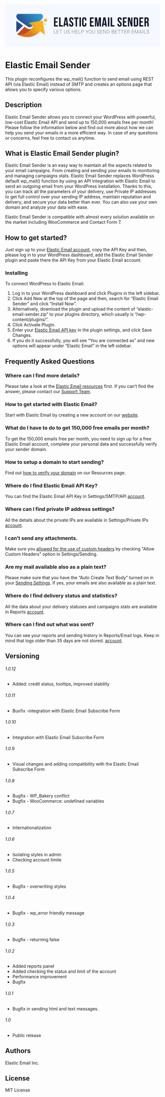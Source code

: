 ![alt screenshot](assets/sender_header.png)

# Elastic Email Sender

This plugin reconfigures the wp_mail() function to send email using REST API (via Elastic Email) instead of SMTP and creates an options page that allows you to specify various options.

## Description

Elastic Email Sender allows you to connect your WordPress with powerful, low-cost Elastic Email API and send up to 150,000 emails free per month!
Please follow the information below and find out more about how we can help you send your emails in a more efficient way.
In case of any questions or concerns, feel free to contact us anytime.

## What is Elastic Email Sender plugin?

Elastic Email Sender is an easy way to maintain all the aspects related to your email campaigns. From creating and sending your emails to monitoring and managing campaigns stats.
Elastic Email Sender replaces WordPress default wp_mail() function by using an API integration with Elastic Email to send an outgoing email from your WordPress installation.
Thanks to this, you can track all the parameters of your delivery, use Private IP addresses to get full control over your sending IP address, maintain reputation and delivery, and secure your data better than ever. You can also use your own domain and analyze your data with ease.

Elastic Email Sender is compatible with almost every solution available on the market including WooCommerce and Contact Form 7.

## How to get started?

Just sign up to your [Elastic Email account](https://elasticemail.com/account/#/settings/apiconfiguration), copy the API Key and then, please log in to your WordPress dashboard, add the Elastic Email Sender plugin and paste there the API Key from your Elastic Email account.


### Installing

To connect WordPress to Elastic Email:
1. Log in to your WordPress dashboard and click Plugins in the left sidebar.
2. Click Add New at the top of the page and then, search for “Elastic Email Sender” and click “Install Now”.
3. Alternatively, download the plugin and upload the content of “elastic-email-sender.zip” to your plugins directory, which usually is “/wp-content/plugins/”.
4. Click Activate Plugin.
5. Enter your [Elastic Email API key](https://elasticemail.com/account/#/settings/apiconfiguration) in the plugin settings, and click Save Changes.
6. If you do it successfully, you will see “You are connected as” and new options will appear under “Elastic Email” in the left sidebar.

## Frequently Asked Questions

### Where can I find more details?
Please take a look at the [Elastic Email resources](https://elasticemail.com/support/) first.
If you can’t find the answer, please contact our [Support Team](http://support.elasticemail.com/discussion/new).

### How to get started with Elastic Email?
Start with Elastic Email by creating a new account on our [website](https://elasticemail.com/).

### What do I have to do to get 150,000 free emails per month?
To get the 150,000 emails free per month, you need to sign up for a free Elastic Email account, complete your personal data and successfully verify your sender domain.

### How to setup a domain to start sending?
Find out [how to verify your domain](https://elasticemail.com/support/user-interface/settings/your-domain/) on our Resources page.

### Where do I find Elastic Email API Key?
You can find the Elastic Email API Key in Settings/SMTP/API [account](https://elasticemail.com/account/#/settings/apiconfiguration).

### Where can I find private IP address settings?
All the details about the private IPs are available in Settings/Private IPs [account](https://elasticemail.com/account/#/settings/privateips).

### I can’t send any attachments.
Make sure you [allowed for the use of custom headers](https://elasticemail.com/account/#/settings/sending) by checking "Allow Custom Headers" option in Settings/Sending.

### Are my mail available also as a plain text?
Please make sure that you have the “Auto Create Text Body” turned on in your [Sending Settings](https://elasticemail.com/account/#/settings/sending). If yes, your emails are also available as a plain text.

### Where do I find delivery status and statistics?
All the data about your delivery statuses and campaigns stats are available in Reports [account](https://elasticemail.com/account/#/reports).

### Where can I find out what was sent?
You can see your reports and sending history in Reports/Email logs. Keep in mind that logs older than 35 days are not stored. [account](https://elasticemail.com/account/#/reports/emails).

## Versioning

###### 1.0.12
* Added: credit status, tooltips, improved stability

###### 1.0.11
* Buxfix -integration with Elastic Email Subscribe Form

###### 1.0.10
* Integration with Elastic Email Subscribe Form

###### 1.0.9
* Visual changes and adding compatibility with the Elastic Email Subscribe Form

###### 1.0.8
* Bugfix - WP_Bakery conflict
* Bugfix - WooCommerce: undefined variables

###### 1.0.7
* Internationalization

###### 1.0.6
* Isolating styles in admin
* Checking account limite

###### 1.0.5
* Bugfix - overwriting styles

###### 1.0.4
* Bugfix - wp_error friendly message

###### 1.0.3
* Bugfix - returning false

###### 1.0.2
* Added reports panel
* Added checking the status and limit of the account
* Performance improvement
* Bugfix

###### 1.0.1
* Bugfix in sending html and text messages.

###### 1.0
* Public release

## Authors
Elastic Email Inc.

## License
MIT License
